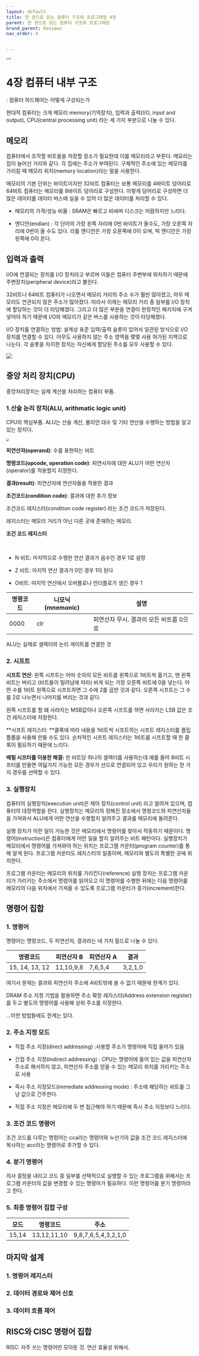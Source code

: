 ```yaml
---
layout: default
title: 한 권으로 읽는 컴퓨터 구조와 프로그래밍 4장
parent: 한 권으로 읽는 컴퓨터 구조와 프로그래밍
Grand_parent: Reviews
nav_order: 4


---
```






<img src="https://github.com/terri1102/terri1102.github.io/blob/master/assets/images/review/slp1.jpg?raw=true" class="center" alt="slp1" style="zoom:33%;" />



# 4장 컴퓨터 내부 구조

: 컴퓨터 하드웨어는 어떻게 구성되는가



현대적 컴퓨터는 크게 메모리 memory(기억장치), 입력과 출력(I/O, input and output), CPU(central processing unit) 라는 세 가지 부분으로 나눌 수 있다. 



## 메모리

컴퓨터에서 조작할 비트들을 저장할 장소가 필요한데 이를 메모리라고 부른다. 메모리는 집이 늘어선 거리와 같다. 각 집에는 주소가 부여된다. 구체적인 주소에 있는 메모리를 가리킬 때 메모리 위치(memory location)라는 말을 사용한다. 



메모리의 기본 단위는 바이트이지만 32비트 컴퓨터는 보통 메모리를 4바이트 덩어리로 64비트 컴퓨터는 메모리를 8바이트 덩어리로 구성한다. 이렇게 덩어리로 구성하면 더 많은 데이터를 데이터 버스에 실을 수 있어 더 많은 데이터를 처리할 수 있다. 



* 메모리의 가격/성능 비율 : SRAM은 빠르고 비싸며 디스크는 저렴하지만 느리다.



* 엔디안(endian) : 각 단어의 가장 왼쪽 자리에 0번 바이트가 올수도, 가장 오른쪽 자리에 0번이 올 수도 있다. 리틀 엔디안은 가장 오른쪽에 0이 오며, 빅 엔디안은 가장 왼쪽에 0이 온다. 



## 입력과 출력

I/O에 연결되는 장치를 I/O 장치라고 부르며 이들은 컴퓨터 주변부에 위치하기 때문에 주변장치(peripheral device)라고 불린다. 



32비트나 64비트 컴퓨터가 나오면서 메모리 거리의 주소 수가 훨씬 많아졌고, 아무 메모리도 연관되지 않은 주소가 많아졌다. 따라서 이제는 메모리 거리 중 일부를 I/O 장치에 할당하는 것이 더 타당해졌다. 그리고 더 많은 부분을 연결이 한정적인 패키지에 구겨 넣어야 하기 때문에 I/O와 메모리가 같은 버스를 사용하는 것이 타당해졌다.



I/O 장치를 연결하는 방법: 설계상 표준 입력/출력 슬롯이 있어서 일관된 방식으로 I/O 장치를 연결할 수 있다. 아무도 사용하지 않는 주소 영역을 몇몇 사용 허가된 지역으로 나눈다. 각 슬롯을 차지한 장치는 자신에게 할당된 주소를 모두 사용할 수 있다.

![](http://www.mathcs.emory.edu/~jallen/Courses/355/Syllabus/6-io/mem-map-io.gif)



## 중앙 처리 장치(CPU)

중앙처리장치는 실제 계산을 처리하는 컴퓨터 부품.



### 1.산술 논리 장치(ALU, arithmatic logic unit)

CPU의 핵심부품. ALU는 산술 계산, 불리언 대수 및 기타 연산을 수행하는 방법을 알고 있는 장치다.

<img src="https://image.slidesharecdn.com/csc1401-lecture03-computerarithmetic-arithmeticandlogicunitalu-150305012706-conversion-gate01/95/csc1401-lecture03-computer-arithmetic-arithmetic-and-logic-unit-alu-5-638.jpg?cb=1425518931" style="zoom:50%;" />

**피연산자(operand)**: 수를 표현하는 비트



**명령코드(opcode, operation code)**: 피연사자에 대한 ALU가 어떤 연산자(operator)를 적용할지 지정한다.



**결과(result)**: 피연산자에 연산자들을 적용한 결과



**조건코드(condition code)**: 결과에 대한 추가 정보

조건코드 레지스터(condition code register) 라는 조건 코드가 저장된다. 

레지스터는 메모리 거리가 아닌 다른 곳에 존재하는 메모리. 



**조건 코드 레지스터**

<br> 

* N 비트: 마지막으로 수행한 연산 결과가 음수인 경우 1로 설정

* Z 비트: 마지막 연산 결과가 0인 경우 1이 된다

* O비트: 마지막 연산에서 오버플로나 언더플로가 생긴 경우 1



| 명령코드 | 니모닉(mnemonic) | 설명                                    |
| -------- | ---------------- | --------------------------------------- |
| 0000     | clr              | 피연산자 무시. 결과의 모든 비트를 0으로 |

ALU는 실제로 셀렉터와 논리 게이트를 연결한 것





### 2. 시프트

**시프트 연산**: 왼쪽 시프트는 어떠 숫자의 모든 비트를 왼쪽으로 1비트씩 옮기고, 맨 왼쪽 비트는 버리고 (비트들이 밀려남에 따라) 비게 되는 가장 오른쪽 비트에 0을 넣는다. 어떤 수를 1비트 왼쪽으로 시프트하면 그 수에 2를 곱한 것과 같다. 오른쪽 시프트는 그 수를 2로 나누면서 나머지를 버리는 것과 같다.



왼쪽 시프트를 할 떄 사라지는 MSB값이나 오른쪽 시프트를 하면 사라지는 LSB 값은 조건 레지스터에 저장한다. 



**시프트 레지스터: **클록에 따라 내용을 1비트씩 시프트하는 시프트 레지스터를 플립플롭을 사용해 만들 수도 있다. 순차적인 시프트 레지스터는 1비트를 시프트할 때 한 클록이 필요하기 때문에 느리다. 



**배럴 시프터를 이용한 해결:** 한 비트당 하나의 셀렉터를 사용하는데 예를 들어 8비트 시프터를 만들면 여덟가지 가능한 모든 경우가 선으로 연결되어 있고 우리가 원하는 한 가지 경우를 선택할 수 있다.



### 3. 실행장치

컴퓨터의 실행장치(execution unit)은 제어 장치(control unit) 라고 알려져 있으며, 컴퓨터의 대장역할을 한다. 실행장치는 메모리의 정해진 장소에서 명령코드와 피연산자들을 가져와서 ALU에게 어떤 연산을 수행할지 알려주고 결과를 메모리에 돌려준다. 



실행 장치가 이런 일이 가능한 것은 메모리에서 명령어를 찾아서 작동하기 때문이다. 명령어(instruction)은 컴퓨터에게 어떤 일을 할지 알려주는 비트 패턴이다. 실행장치가 메모리에서 명령어를 가져와야 하는 위치는 프로그램 카운터(program counter)를 통해 알게 된다. 프로그램 카운터도 레지스터의 일종이며, 메모리와 별도의 특별한 곳에 위치한다. 



프로그램 카운터는 메모리의 위치를 가리킨다(reference) 실행 장치는 프로그램 카운터가 가리키는 주소에서 명령어를 읽어오고 이 명령어를 수행한 뒤에는 다음 명령어를 메모리의 다음 위치에서 가져올 수 있도록 프로그램 카운터가 증가(increment)한다.





## 명령어 집합

### 1. 명령어

명령어는 명렁코드, 두 피연산자, 결과라는 네 가지 필드로 나눌 수 있다.

| 명령코드       | 피연산자 B | 피연산자 A | 결과    |
| -------------- | ---------- | ---------- | ------- |
| 15, 14, 13, 12 | 11,10,9,8  | 7,6,5,4    | 3,2,1,0 |

여기서 문제는 결과와 피연산자 주소에 4비트밖에 쓸 수 없기 때문에 한계가 있다. 



DRAM 주소 지정 기법을 활용하면 주소 확장 레지스터(Address extension register)를 두고 별도의 명령어를 사용해 상위 주소를 지정한다. 



...이런 방법들에도 한계는 있다.



### 2. 주소 지정 모드

* 직접 주소 지정(direct addressing) :사용할 주소가 명령어에 직접 들어가 있음
* 간접 주소 지정(indirect addressing) : CPU는 명령어에 들어 있는 값을 피연산자 주소로 해서하지 않고, 피연산자 주소를 얻을 수 있는 메모리 위치를 가리키는 주소로 사용

* 즉시 주소 지정모드(immediate addressing mode) : 주소에 해당하는 비트를 그냥 값으로 간주한다. 
* 직접 주소 지정은 메모리에 두 번 접근해야 하기 때문에 즉시 주소 지정보다 느리다.



### 3. 조건 코드 명령어 

조건 코드를 다루는 명렁어는 cca라는 명령어와 누산기의 값을 조건 코드 레지스터에 복사하는 acc라는 명령어로 추가할 수 있다.



### 4. 분기 명령어

의사 결정을 내리고 코드 중 일부를 선택적으로 실행할 수 있는 프로그램을 위해서는 프로그램 카운터의 값을 변경할 수 있는 명령어가 필요하다. 이런 명령어를 분기 명령어라고 한다.



### 5. 최종 명령어 집합 구성

| 모드  | 명령코드    | 주소                |
| ----- | ----------- | ------------------- |
| 15,14 | 13,12,11,10 | 9,8,7,6,5,4,3,2,1,0 |



## 마지막 설계

### 1. 명령어 레지스터



### 2. 데이터 경로와 제어 신호



### 3. 데이터 흐름 제어



## RISC와 CISC 명령어 집합

RISC: 자주 쓰는 명령어만 모아둔 것. 연산 효율성 위해서.
